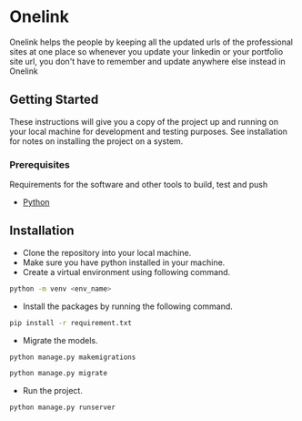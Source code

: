 # Onelink

Onelink helps the people by keeping all the updated urls of the professional 
sites at one place so whenever you update your linkedin or your portfolio site url, you don't have to remember and update anywhere else instead in Onelink


## Getting Started

These instructions will give you a copy of the project up and running on
your local machine for development and testing purposes. See installation
for notes on installing the project on a system.

### Prerequisites

Requirements for the software and other tools to build, test and push 
- [Python](https://www.contributor-covenant.org/)
## Installation

- Clone the repository into your local machine.
- Make sure you have python installed in your machine.
- Create a virtual environment using following command.
```bash
python -m venv <env_name>
```
- Install the packages by running the following command.
```bash
pip install -r requirement.txt
```
- Migrate the models.
```bash
python manage.py makemigrations
```
```bash
python manage.py migrate
```
- Run the project.

```bash
python manage.py runserver
```

